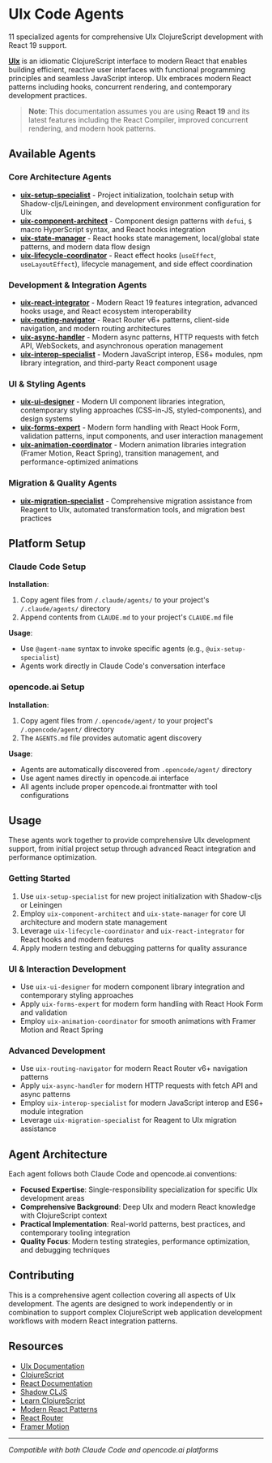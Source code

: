 # UIx Code Agents

11 specialized agents for comprehensive UIx ClojureScript development with React 19 support.

**[UIx](https://uix-cljs.dev/)** is an idiomatic ClojureScript interface to modern React that enables building efficient, reactive user interfaces with functional programming principles and seamless JavaScript interop. UIx embraces modern React patterns including hooks, concurrent rendering, and contemporary development practices.

> **Note**: This documentation assumes you are using **React 19** and its latest features including the React Compiler, improved concurrent rendering, and modern hook patterns.

## Available Agents

### Core Architecture Agents
- **[uix-setup-specialist](/.claude/agents/uix-setup-specialist.md)** - Project initialization, toolchain setup with Shadow-cljs/Leiningen, and development environment configuration for UIx
- **[uix-component-architect](/.claude/agents/uix-component-architect.md)** - Component design patterns with `defui`, `$` macro HyperScript syntax, and React hooks integration
- **[uix-state-manager](/.claude/agents/uix-state-manager.md)** - React hooks state management, local/global state patterns, and modern data flow design
- **[uix-lifecycle-coordinator](/.claude/agents/uix-lifecycle-coordinator.md)** - React effect hooks (`useEffect`, `useLayoutEffect`), lifecycle management, and side effect coordination

### Development & Integration Agents
- **[uix-react-integrator](/.claude/agents/uix-react-integrator.md)** - Modern React 19 features integration, advanced hooks usage, and React ecosystem interoperability
- **[uix-routing-navigator](/.claude/agents/uix-routing-navigator.md)** - React Router v6+ patterns, client-side navigation, and modern routing architectures
- **[uix-async-handler](/.claude/agents/uix-async-handler.md)** - Modern async patterns, HTTP requests with fetch API, WebSockets, and asynchronous operation management
- **[uix-interop-specialist](/.claude/agents/uix-interop-specialist.md)** - Modern JavaScript interop, ES6+ modules, npm library integration, and third-party React component usage

### UI & Styling Agents
- **[uix-ui-designer](/.claude/agents/uix-ui-designer.md)** - Modern UI component libraries integration, contemporary styling approaches (CSS-in-JS, styled-components), and design systems
- **[uix-forms-expert](/.claude/agents/uix-forms-expert.md)** - Modern form handling with React Hook Form, validation patterns, input components, and user interaction management
- **[uix-animation-coordinator](/.claude/agents/uix-animation-coordinator.md)** - Modern animation libraries integration (Framer Motion, React Spring), transition management, and performance-optimized animations

### Migration & Quality Agents
- **[uix-migration-specialist](/.claude/agents/uix-migration-specialist.md)** - Comprehensive migration assistance from Reagent to UIx, automated transformation tools, and migration best practices

## Platform Setup

### Claude Code Setup

**Installation**:
1. Copy agent files from `/.claude/agents/` to your project's `/.claude/agents/` directory
2. Append contents from `CLAUDE.md` to your project's `CLAUDE.md` file

**Usage**:
- Use `@agent-name` syntax to invoke specific agents (e.g., `@uix-setup-specialist`)
- Agents work directly in Claude Code's conversation interface

### opencode.ai Setup

**Installation**:
1. Copy agent files from `/.opencode/agent/` to your project's `/.opencode/agent/` directory
2. The `AGENTS.md` file provides automatic agent discovery

**Usage**:
- Agents are automatically discovered from `.opencode/agent/` directory
- Use agent names directly in opencode.ai interface
- All agents include proper opencode.ai frontmatter with tool configurations

## Usage

These agents work together to provide comprehensive UIx development support, from initial project setup through advanced React integration and performance optimization.

### Getting Started
1. Use `uix-setup-specialist` for new project initialization with Shadow-cljs or Leiningen
2. Employ `uix-component-architect` and `uix-state-manager` for core UI architecture and modern state management
3. Leverage `uix-lifecycle-coordinator` and `uix-react-integrator` for React hooks and modern features
4. Apply modern testing and debugging patterns for quality assurance

### UI & Interaction Development
- Use `uix-ui-designer` for modern component library integration and contemporary styling approaches
- Apply `uix-forms-expert` for modern form handling with React Hook Form and validation
- Employ `uix-animation-coordinator` for smooth animations with Framer Motion and React Spring

### Advanced Development
- Use `uix-routing-navigator` for modern React Router v6+ navigation patterns
- Apply `uix-async-handler` for modern HTTP requests with fetch API and async patterns
- Employ `uix-interop-specialist` for modern JavaScript interop and ES6+ module integration
- Leverage `uix-migration-specialist` for Reagent to UIx migration assistance

## Agent Architecture

Each agent follows both Claude Code and opencode.ai conventions:
- **Focused Expertise**: Single-responsibility specialization for specific UIx development areas
- **Comprehensive Background**: Deep UIx and modern React knowledge with ClojureScript context
- **Practical Implementation**: Real-world patterns, best practices, and contemporary tooling integration
- **Quality Focus**: Modern testing strategies, performance optimization, and debugging techniques

## Contributing

This is a comprehensive agent collection covering all aspects of UIx development. The agents are designed to work independently or in combination to support complex ClojureScript web application development workflows with modern React integration patterns.

## Resources

- [UIx Documentation](https://uix-cljs.dev/)
- [ClojureScript](https://clojurescript.org/)
- [React Documentation](https://react.dev/)
- [Shadow CLJS](https://shadow-cljs.github.io/docs/UsersGuide.html)
- [Learn ClojureScript](https://www.learn-clojurescript.com/)
- [Modern React Patterns](https://react.dev/learn)
- [React Router](https://reactrouter.com/)
- [Framer Motion](https://www.framer.com/motion/)

---

*Compatible with both Claude Code and opencode.ai platforms*